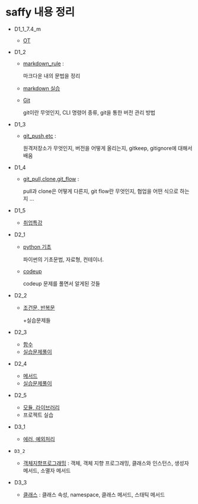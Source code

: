 # saffy 내용 정리

- D1_1_7.4_m

  - [OT](./D1_1/OT.md)

- D1_2
  - [markdown_rule](./D1_2/markdown_rule.md) :

    마크다운 내의 문법을 정리

  - [markdown 실습](./D1_2/markdown_practice_0705.md)

  - [Git](./D1_2/Git.md)

    git이란 무엇인지, CLI 명령어 종류, git을 통한 버전 관리 방법

- D1_3
  - [git_push,etc](./D1_3/D3_git_push,ignore,keep.md) : 

    원격저장소가 무엇인지, 버전을 어떻게 올리는지, gitkeep, gitignore에 대해서 배움

- D1_4
  - [git_pull,clone,git_flow](./D1_4/git_flow,etc.md) :
    
    pull과 clone은 어떻게 다른지, git flow란 무엇인지, 협업을 어떤 식으로 하는지 ...

- D1_5
  - [취업특강](./D1_5/취업특강.md)

- D2_1

  - [python 기초](./D2_1/python_1.md)

    파이썬의 기초문법, 자료형, 컨테이너. 

  - [codeup](./D2_1/codeup.md)

    codeup 문제를 풀면서 알게된 것들

- D2_2

  - [조건문, 반복문](./D2_2/python_2.md)

    +실습문제들 

- D2_3
  - [함수](./D2_3/python_3.md)
  - [실습문제풀이](./D_3/실습문제)
- D2_4
  - [메서드](./D2_4/python_4.md)
  - [실습문제풀이](./D2_4/실습문제)

- D2_5
  - [모듈, 라이브러리](./D2_5./python5.md)
  - 프로젝트 실습

- D3_1
  - [에러, 예외처리](./D3_1/error.md)
- `D3_2`
  - [객체지향프로그래밍](./D3_2/python_oop.md) : 객체, 객체 지향 프로그래밍, 클래스와 인스턴스, 생성자 메서드, 소멸자 메서드

- D3_3
  - [클래스](./D3_3/python_oop2.md) : 클래스 속성, namespace, 클래스 메서드, 스태틱 메서드
